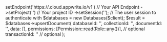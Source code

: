 <?php

use Appwrite\Client;
use Appwrite\Services\Databases;
use Appwrite\Permission;
use Appwrite\Role;

$client = (new Client())
    ->setEndpoint('https://<REGION>.cloud.appwrite.io/v1') // Your API Endpoint
    ->setProject('<YOUR_PROJECT_ID>') // Your project ID
    ->setSession(''); // The user session to authenticate with

$databases = new Databases($client);

$result = $databases->upsertDocument(
    databaseId: '<DATABASE_ID>',
    collectionId: '<COLLECTION_ID>',
    documentId: '<DOCUMENT_ID>',
    data: [],
    permissions: [Permission::read(Role::any())], // optional
    transactionId: '<TRANSACTION_ID>' // optional
);